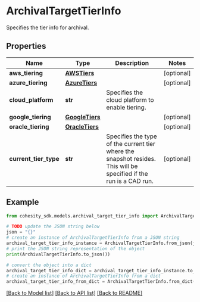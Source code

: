 # ArchivalTargetTierInfo

Specifies the tier info for archival.

## Properties

Name | Type | Description | Notes
------------ | ------------- | ------------- | -------------
**aws_tiering** | [**AWSTiers**](AWSTiers.md) |  | [optional] 
**azure_tiering** | [**AzureTiers**](AzureTiers.md) |  | [optional] 
**cloud_platform** | **str** | Specifies the cloud platform to enable tiering. | 
**google_tiering** | [**GoogleTiers**](GoogleTiers.md) |  | [optional] 
**oracle_tiering** | [**OracleTiers**](OracleTiers.md) |  | [optional] 
**current_tier_type** | **str** | Specifies the type of the current tier where the snapshot resides. This will be specified if the run is a CAD run. | [optional] 

## Example

```python
from cohesity_sdk.models.archival_target_tier_info import ArchivalTargetTierInfo

# TODO update the JSON string below
json = "{}"
# create an instance of ArchivalTargetTierInfo from a JSON string
archival_target_tier_info_instance = ArchivalTargetTierInfo.from_json(json)
# print the JSON string representation of the object
print(ArchivalTargetTierInfo.to_json())

# convert the object into a dict
archival_target_tier_info_dict = archival_target_tier_info_instance.to_dict()
# create an instance of ArchivalTargetTierInfo from a dict
archival_target_tier_info_from_dict = ArchivalTargetTierInfo.from_dict(archival_target_tier_info_dict)
```
[[Back to Model list]](../README.md#documentation-for-models) [[Back to API list]](../README.md#documentation-for-api-endpoints) [[Back to README]](../README.md)


